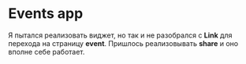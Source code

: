 # Events app
Я пытался реализовать виджет, но так и не разобрался с **Link** для перехода на страницу **event**. Пришлось реализовывать **share** и оно вполне себе работает.
